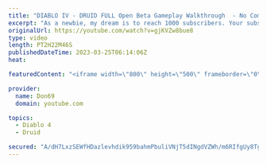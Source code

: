 ```yaml
---
title: "DIABLO IV - DRUID FULL Open Beta Gameplay Walkthrough  - No Commentary"
excerpt: "As a newbie, my dream is to reach 1000 subscribers. Your subscription is a big support in making my small dream come true."
originalUrl: https://youtube.com/watch?v=gjKVZw8bue8
type: video
length: PT2H22M46S
publishedDateTime: 2023-03-25T06:14:06Z
heat: 

featuredContent: "<iframe width=\"800\" height=\"500\" frameborder=\"0\" src=\"https://www.youtube.com/embed/gjKVZw8bue8\" allow=\"accelerometer; autoplay; encrypted-media; gyroscope; picture-in-picture\" allowfullscreen></iframe>"

provider:
  name: Don69
  domain: youtube.com

topics:
  - Diablo 4
  - Druid

secured: "A/dH7LxzSEWfHDazlevhdik959bahmPbuliVNjT5dINgdVZWh/m6RIfgUy8Tgtf8IgwdfCisVJTaZedTEFEqLVUMMX4CBP2/ncm5e2SSHxb3CUNcfk/rxhQXpNUER6+Hg6Qve3wzwhqlH7XoGhrfajopsWxslXa+3/2kxFL8Wlj5Z2U6ZbKSxW/ngI0VKPwMMyWwq6/NpNhdaYhOFUWBut//cBfm46VV5Lgc8ePxJV+Q1aOJJoqphdGKyXVkEitdtNlrld1PIcBJkdlYXBqU67fO1uZ10edjVKmrepvnxeMvo0A3JWleRpSVaofM9Ppt83VEa6XgyCLqPmFjziMoeBxLY6aKyEY9QQ6nL6meQZWzet8V3hoXNefREIVI/rIdHWT9LUTrtPazK13/n5O2lki21s6JuPAbGqmQrB+zgos=;rPy56Tc2cI7ZWBT2FXbyHw=="
---
```


